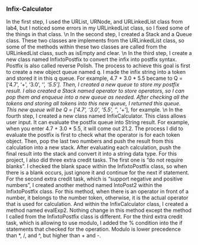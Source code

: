 ### Infix-Calculator

In the first step, I used the URList, URNode, and URLinkedList class from lab4, but I noticed some errors in my URLinkedList class, so I fixed some of the things in that class. 
\n
In the second step, I created a Stack and a Queue class. These two classes are implements from the URLinkedList class, so some of the methods within these two classes are called from the URLinkedList class, such as isEmpty and clear. 
\n
In the third step, I create a new class named InfixtoPostfix to convert the infix into postfix syntax. Postfix is also called reverse Polish. The process to achieve this goal is first to create a new object queue named q. I made the infix string into a token and stored it in this q queue. For example, 4.7 + 3.0 * 5.5 became to Q = [‘4.7’, ‘+’, ‘3.0’, ‘*’, ‘5.5’]. Then, I created a new queue to store my postfix result. I also created a Stack named operator to store operators, so I can pop them and enqueue into a new queue as needed. After checking all the tokens and storing all tokens into this new queue, I returned this queue. This new queue will be Q = [‘4.7’, ‘3.0’, ‘5.5’, ‘*’, ‘+’], for example.
\n
In the fourth step, I created a new class named InfixCalculator. This class allows user input. It can evaluate the postfix queue into String result. For example, when you enter 4.7 + 3.0 * 5.5, it will come out 21.2. The process I did to evaluate the postfix is first to check what the operator is for each token object. Then, pop the last two numbers and push the result from this calculation into a new stack. After evaluating each calculation, push the final result into the stack and convert it into a string data type. 
For this project, I also did three extra credit tasks. The first one is “do not require blanks”. I checked the blank space within the InfixtoPostfix class, so when there is a blank occurs, just ignore it and continue for the next if statement. For the second extra credit task, which is “support negative and positive numbers”, I created another method named IntoPost2 within the InfixtoPostfix class. For this method, when there is an operator in front of a number, it belongs to the number token, otherwise, it is the actual operator that is used for calculation. And within the InfixCalculator class, I created a method named evalExp2. Nothing change in this method except the method I called from the InfixtoPostfix class is different. For the third extra credit task, which is allowing to use modulo, I added the % condition into the if statements that checked for the operation.  Modulo is lower precedence than *, /, and ^, but higher than + and -.

